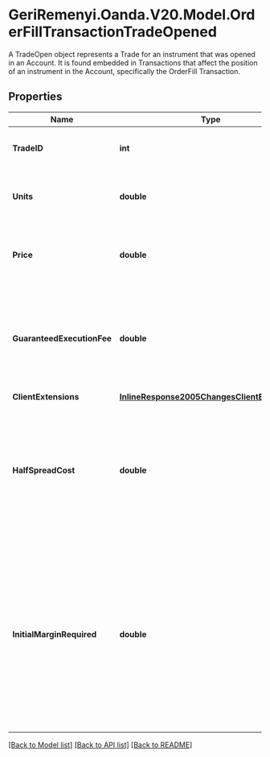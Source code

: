 # GeriRemenyi.Oanda.V20.Model.OrderFillTransactionTradeOpened
A TradeOpen object represents a Trade for an instrument that was opened in an Account. It is found embedded in Transactions that affect the position of an instrument in the Account, specifically the OrderFill Transaction.
## Properties

Name | Type | Description | Notes
------------ | ------------- | ------------- | -------------
**TradeID** | **int** | The ID of the Trade that was opened | [optional] 
**Units** | **double** | The number of units opened by the Trade | [optional] 
**Price** | **double** | The average price that the units were opened at. | [optional] 
**GuaranteedExecutionFee** | **double** | This is the fee charged for opening the trade if it has a guaranteed Stop Loss Order attached to it. | [optional] 
**ClientExtensions** | [**InlineResponse2005ChangesClientExtensions**](InlineResponse2005ChangesClientExtensions.md) |  | [optional] 
**HalfSpreadCost** | **double** | The half spread cost for the trade open. This can be a positive or negative value and is represented in the home currency of the Account. | [optional] 
**InitialMarginRequired** | **double** | The margin required at the time the Trade was created. Note, this is the &#39;pure&#39; margin required, it is not the &#39;effective&#39; margin used that factors in the trade risk if a GSLO is attached to the trade. | [optional] 

[[Back to Model list]](../README.md#documentation-for-models) [[Back to API list]](../README.md#documentation-for-api-endpoints) [[Back to README]](../README.md)

